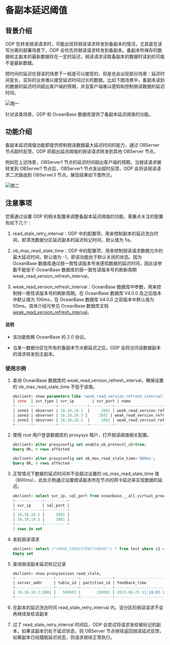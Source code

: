 # 备副本延迟阈值

## 背景介绍

ODP 在转发弱读请求时，可能出现将弱读请求转发到备副本的情况，尤其是在读写分离的部署场景下，ODP 会优先将弱读请求转发到备副本。备副本所保存的数据和主副本的最新数据存在一定的延迟，弱读请求读取备副本的数据时读到的可能不是最新数据。

短时间的延迟在弱读的场景下一般是可以接受的，但是也会出现部分场景：延迟时间变长，实际的业务难以接受延迟时间过长的数据。比如下图场景中，备副本读到的数据的延迟时间超出客户端的预期，并且客户端难以感知和控制弱读数据的延迟时间。

![图一](https://obbusiness-private.oss-cn-shanghai.aliyuncs.com/doc/img/odp/V4.2.1/zh-CN/600.data-routing/8.png)

针对该类场景，ODP 和 OceanBase 数据库提供了备副本延迟阈值的功能。

## 功能介绍

备副本延迟阈值功能即提供控制弱读数据最大延迟时间的能力，通过 OBServer 节点超时反馈，ODP 将超出延迟阈值的弱读请求转发到其他 OBServer 节点。

例如在上述场景，OBServer1 节点的延迟时间超出客户端的预期，当弱读请求被转发到 OBServer1 节点后，OBServer1 节点发出超时反馈，ODP 会将该弱读请求二次路由到 OBServer3 节点。展现结果如下图所示。

![图二](https://obbusiness-private.oss-cn-shanghai.aliyuncs.com/doc/img/odp/V4.2.1/zh-CN/600.data-routing/9.png)

## 注意事项

您需通过设置 ODP 的相关配置来调整备副本延迟阈值的功能，需重点关注的配置有如下几个：

1. read_stale_retry_interval：ODP 中的配置项，用来控制副本的延迟洗白时间，即清洗数据分区延迟副本的延迟标记时间，默认值为 5s。

2. ob_max_read_stale_time：ODP 中的配置项，用来控制弱读请求数据允许的最大延迟时间，默认值为 -1，即该功能处于默认关闭的状态。因为 OceanBase 数据库通过弱一致性读版本号来感知数据的延迟时间，因此该参数不能低于 OceanBase 数据库的弱一致性读版本号的刷新周期 weak_read_version_refresh_interval。

3. weak_read_version_refresh_interval：OceanBase 数据库中参数，用来控制弱一致性读版本号的刷新周期。在 OceanBase 数据库 V4.0.0  及之后版本中默认值为 100ms，在 OceanBase 数据库 V4.0.0 之前版本中默认值为 50ms。具体介绍可参见 OceanBase 数据库文档 [weak_read_version_refresh_interval](https://www.oceanbase.com/docs/common-oceanbase-database-1000000000035314)。

<main id="notice" type='explain'>
   <h4>说明</h4>
   <ul>
   <li>
   <p>该功能依赖 OceanBase 的 2.0 协议。</p>
   </li>
   <li>
   <p>当某一数据分区在所有的备副本节点都延迟之后，ODP 会将访问该数据副本的请求转发到主副本。</p>
   </li>
   </ul>
</main>

### 使用示例

1. 查询 OceanBase 数据库的 weak_read_version_refresh_interval，确保设置的 ob_max_read_stale_time 不低于该值。

   ```sql
   obclient> show parameters like 'weak_read_version_refresh_interval';
   | zone  | svr_type | svr_ip        | svr_port | name                               | data_type | value | info                                                                       | section  | scope   | source  | edit_level        |
   +-------+----------+-------------+----------+------------------------------------+-----------+-------+----------------------------------------------------------------------------+----------+---------+---------+-------------------+
   | zone1 | observer | 10.10.10.1  |     2882 | weak_read_version_refresh_interval | NULL      | 100ms | the time interval to refresh cluster weak read version Range: [50ms, +∞)   | OBSERVER | CLUSTER | DEFAULT | DYNAMIC_EFFECTIVE |
   | zone3 | observer | 10.10.10.3 |     2882 | weak_read_version_refresh_interval | NULL      | 100ms | the time interval to refresh cluster weak read version Range: [50ms, +∞)   | OBSERVER | CLUSTER | DEFAULT | DYNAMIC_EFFECTIVE |
   | zone2 | observer | 10.10.10.2  |     2882 | weak_read_version_refresh_interval | NULL      | 100ms | the time interval to refresh cluster weak read version Range: [50ms, +∞)   | OBSERVER | CLUSTER | DEFAULT | DYNAMIC_EFFECTIVE |
   +-------+----------+-------------+----------+------------------------------------+-----------+-------+----------------------------------------------------------------------------+----------+---------+---------+-------------------+
   ```

2. 使用 root 用户登录数据库的 proxysys 租户，打开弱读阈值相关配置。

   ```sql
   obclient> alter proxyconfig set enable_ob_protocol_v2=true;
   Query OK, 0 rows affected

   obclient> alter proxyconfig set ob_max_read_stale_time='800ms';
   Query OK, 0 rows affected
   ```

3. 正常情况下数据的延迟时间并不会超过设置的 ob_max_read_stale_time 值（800ms），此处示例通过设置弱读副本所在节点的网卡延迟来实现数据的延迟。

   ```sql
   obclient> select svr_ip, sql_port from oceanbase.__all_virtual_proxy_schema where tenant_name = 'mysql' and database_name = 'test' and table_name = 'test' and sql_port > 0 AND role = 2;
   +------------+----------+
   | svr_ip     | sql_port |
   +------------+----------+
   | 10.10.10.2 |     2881 |
   | 10.10.10.3 |     2881 |
   +------------+----------+
   2 rows in set
   ```

4. 发起弱读请求

   ```sql
   obclient> select /*+READ_CONSISTENCY(WEAK)*/ * from test where c2 = 10;
   Empty set
   ```

5. 查询弱读副本延迟标记记录

   ```sql
   obclient> show proxysession read_stale;
   +-----------------+----------+--------------+----------------------------+
   | server_addr     | table_id | partition_id | feedback_time              |
   +-----------------+----------+--------------+----------------------------+
   | 10.10.10.2:2881 |   500003 |       200002 | 2023-06-25 11:18:03.129081 |
   +-----------------+----------+--------------+----------------------------+
   ```

6. 在副本的延迟洗白时间 read_stale_retry_interval 内，该分区的弱读请求不会再继续发给该副本

7. 过了 read_stale_retry_interval 时间后，ODP 会尝试将请求发给被标记的副本，如果该副本仍处于延迟状态，则 OBServer 节点继续返回弱读延迟反馈，如果副本已经摆脱延迟状态，则请求继续正常执行。
